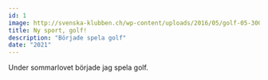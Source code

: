 ```yaml
---
id: 1
image: http://svenska-klubben.ch/wp-content/uploads/2016/05/golf-05-300x190.jpg
title: Ny sport, golf!
description: "Började spela golf"
date: "2021"
---
```


Under sommarlovet började jag spela golf.
<br>
